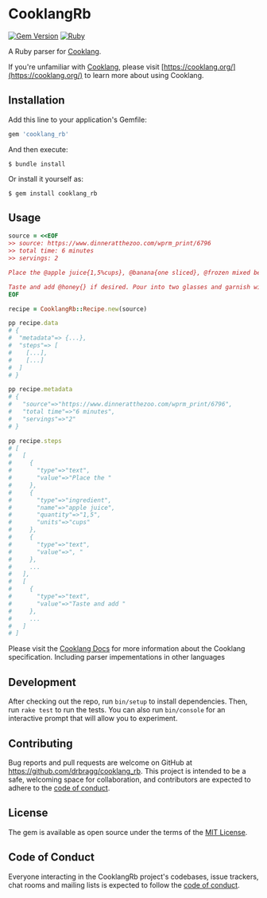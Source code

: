 # CooklangRb

[![Gem Version](https://badge.fury.io/rb/cooklang_rb.svg)](https://badge.fury.io/rb/cooklang_rb)
[![Ruby](https://github.com/DRBragg/cooklang_rb/actions/workflows/main.yml/badge.svg)](https://github.com/DRBragg/cooklang_rb/actions/workflows/main.yml)

A Ruby parser for [Cooklang](https://cooklang.org/).

If you're unfamiliar with [Cooklang](https://cooklang.org/), please visit [https://cooklang.org/](https://cooklang.org/) to learn more about using Cooklang.

## Installation

Add this line to your application's Gemfile:

```ruby
gem 'cooklang_rb'
```

And then execute:

    $ bundle install

Or install it yourself as:

    $ gem install cooklang_rb

## Usage

```ruby
source = <<EOF
>> source: https://www.dinneratthezoo.com/wprm_print/6796
>> total time: 6 minutes
>> servings: 2

Place the @apple juice{1,5%cups}, @banana{one sliced}, @frozen mixed berries{1,5%cups} and @vanilla greek yogurt{3/4%cup} in a #blender{}; blend until smooth. If the smoothie seems too thick, add a little more liquid (1/4 cup).

Taste and add @honey{} if desired. Pour into two glasses and garnish with fresh berries and mint sprigs if desired.
EOF

recipe = CooklangRb::Recipe.new(source)

pp recipe.data
# {
#  "metadata"=> {...},
#  "steps"=> [
#    [...],
#    [...]
#  ]
# }

pp recipe.metadata
# {
#   "source"=>"https://www.dinneratthezoo.com/wprm_print/6796",
#   "total time"=>"6 minutes",
#   "servings"=>"2"
# }

pp recipe.steps
# [
#   [
#     {
#       "type"=>"text",
#       "value"=>"Place the "
#     },
#     {
#       "type"=>"ingredient",
#       "name"=>"apple juice",
#       "quantity"=>"1,5",
#       "units"=>"cups"
#     },
#     {
#       "type"=>"text",
#       "value"=>", "
#     },
#     ...
#   ],
#   [
#     {
#       "type"=>"text",
#       "value"=>"Taste and add "
#     },
#     ...
#   ]
# ]

```

Please visit the [Cooklang Docs](https://cooklang.org/docs) for more information about the Cooklang specification.  Including parser impementations in other languages

## Development

After checking out the repo, run `bin/setup` to install dependencies. Then, run `rake test` to run the tests. You can also run `bin/console` for an interactive prompt that will allow you to experiment.

## Contributing

Bug reports and pull requests are welcome on GitHub at https://github.com/drbragg/cooklang_rb. This project is intended to be a safe, welcoming space for collaboration, and contributors are expected to adhere to the [code of conduct](https://github.com/drbragg/cooklang_rb/blob/master/CODE_OF_CONDUCT.md).

## License

The gem is available as open source under the terms of the [MIT License](https://opensource.org/licenses/MIT).

## Code of Conduct

Everyone interacting in the CooklangRb project's codebases, issue trackers, chat rooms and mailing lists is expected to follow the [code of conduct](https://github.com/drbragg/cooklang_rb/blob/master/CODE_OF_CONDUCT.md).
